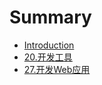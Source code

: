 # Summary

* [Introduction](README.md)
* [20.开发工具](20kai-fa-gong-ju.md)
* [27.开发Web应用](27spring-web-mvc-framework.md)

